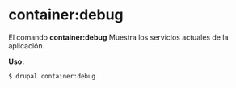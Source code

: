 # container:debug
El comando **container:debug** Muestra los servicios actuales de la aplicación.

**Uso:**
```
$ drupal container:debug 
```
